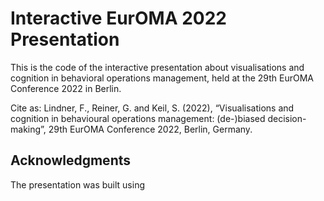 # Interactive EurOMA 2022 Presentation
This is the code of the interactive presentation about visualisations and cognition in behavioral operations management, held at the 29th EurOMA Conference 2022 in Berlin. 

Cite as: Lindner, F., Reiner, G. and Keil, S. (2022), “Visualisations and cognition in behavioural operations management: (de-)biased decision-making”, 29th EurOMA Conference 2022, Berlin, Germany.

## Acknowledgments
The presentation was built using
